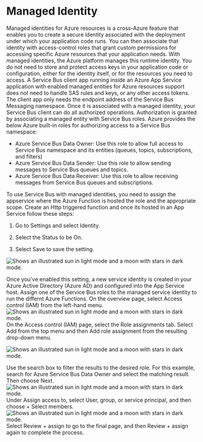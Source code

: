 # Managed Identity
Managed identities for Azure resources is a cross-Azure feature that enables you to create a secure identity associated with the deployment under which your application code runs. You can then associate that identity with access-control roles that grant custom permissions for accessing specific Azure resources that your application needs.
With managed identities, the Azure platform manages this runtime identity. You do not need to store and protect access keys in your application code or configuration, either for the identity itself, or for the resources you need to access. A Service Bus client app running inside an Azure App Service application with enabled managed entities for Azure resources support does not need to handle SAS rules and keys, or any other access tokens. The client app only needs the endpoint address of the Service Bus Messaging namespace. Once it is associated with a managed identity, your Service Bus client can do all authorized operations. Authorization is granted by associating a managed entity with Service Bus roles.
Azure provides the below Azure built-in roles for authorizing access to a Service Bus namespace:
- Azure Service Bus Data Owner: Use this role to allow full access to Service Bus namespace and its entities (queues, topics, subscriptions, and filters)
- Azure Service Bus Data Sender: Use this role to allow sending messages to Service Bus queues and topics.
- Azure Service Bus Data Receiver: Use this role to allow receiving messages from Service Bus queues and subscriptions.

To use Service Bus with managed identities, you need to assign the appservice where the Azure Function is hosted the role and the appropriate scope. Create an Http triggered function and once its hosted in an App Service follow these steps:

1. Go to Settings and select Identity.

2. Select the Status to be On.

3. Select Save to save the setting.

<picture>
  <source media="(prefers-color-scheme: dark)" srcset="https://learn.microsoft.com/en-us/azure/service-bus-messaging/media/service-bus-managed-service-identity/identity-web-app.png">
  <source media="(prefers-color-scheme: light)" srcset="https://learn.microsoft.com/en-us/azure/service-bus-messaging/media/service-bus-managed-service-identity/identity-web-app.png">
  <img alt="Shows an illustrated sun in light mode and a moon with stars in dark mode." src="https://learn.microsoft.com/en-us/azure/service-bus-messaging/media/service-bus-managed-service-identity/identity-web-app.png">
</picture>

Once you've enabled this setting, a new service identity is created in your Azure Active Directory (Azure AD) and configured into the App Service host. Assign one of the Service Bus roles to the managed service identity to run the differnt Azure Functions.
On the overview page, select Access control (IAM) from the left-hand menu.
<picture>
  <source media="(prefers-color-scheme: dark)" srcset="https://learn.microsoft.com/en-us/azure/role-based-access-control/media/shared/rg-access-control.png">
  <source media="(prefers-color-scheme: light)" srcset="https://learn.microsoft.com/en-us/azure/role-based-access-control/media/shared/rg-access-control.png">
  <img alt="Shows an illustrated sun in light mode and a moon with stars in dark mode." src="https://learn.microsoft.com/en-us/azure/role-based-access-control/media/shared/rg-access-control.png">
</picture>
On the Access control (IAM) page, select the Role assignments tab. Select Add from the top menu and then Add role assignment from the resulting drop-down menu.

<picture>
  <source media="(prefers-color-scheme: dark)" srcset="https://learn.microsoft.com/en-us/azure/role-based-access-control/media/shared/add-role-assignment-menu.png">
  <source media="(prefers-color-scheme: light)" srcset="https://learn.microsoft.com/en-us/azure/role-based-access-control/media/shared/add-role-assignment-menu.png">
  <img alt="Shows an illustrated sun in light mode and a moon with stars in dark mode." src="https://learn.microsoft.com/en-us/azure/role-based-access-control/media/shared/add-role-assignment-menu.png">
</picture>

Use the search box to filter the results to the desired role. For this example, search for Azure Service Bus Data Owner and select the matching result. Then choose Next.
<picture>
  <source media="(prefers-color-scheme: dark)" srcset="https://learn.microsoft.com/en-us/azure/role-based-access-control/media/shared/roles.png">
  <source media="(prefers-color-scheme: light)" srcset="https://learn.microsoft.com/en-us/azure/role-based-access-control/media/shared/roles.png">
  <img alt="Shows an illustrated sun in light mode and a moon with stars in dark mode." src="https://learn.microsoft.com/en-us/azure/role-based-access-control/media/shared/roles.png">
</picture>
Under Assign access to, select User, group, or service principal, and then choose + Select members.
<picture>
  <source media="(prefers-color-scheme: dark)" srcset="https://learn.microsoft.com/en-us/azure/role-based-access-control/media/shared/members.png">
  <source media="(prefers-color-scheme: light)" srcset="https://learn.microsoft.com/en-us/azure/role-based-access-control/media/shared/members.png">
  <img alt="Shows an illustrated sun in light mode and a moon with stars in dark mode." src="https://learn.microsoft.com/en-us/azure/role-based-access-control/media/shared/members.png">
</picture>
Select Review + assign to go to the final page, and then Review + assign again to complete the process.
